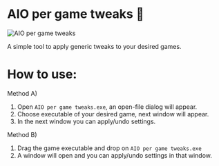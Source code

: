 # AIO per game tweaks 🚀

![AIO per game tweaks](https://imgur.com/iVUsp2m.png)

A simple tool to apply generic tweaks to your desired games.


# How to use:
Method A) 
1. Open `AIO per game tweaks.exe`, an open-file dialog will appear. 
2. Choose executable of your desired game, next window will appear.
3. In the next window you can apply/undo settings.

Method B)
1. Drag the game executable and drop on `AIO per game tweaks.exe`
2. A window will open and you can apply/undo settings in that window.

